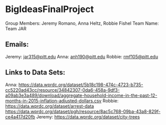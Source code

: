 # BigIdeasFinalProject
Group Members: Jeremy Romano, Anna Heltz, Robbie Fishel
Team Name: Team JAR
## Emails: 
Jeremy: jar315@pitt.edu
Anna: anh190@pitt.edu
Robbie: rmf105@pitt.edu
## Links to Data Sets:
Anna: https://data.wprdc.org/dataset/5b18c198-474c-4723-b735-cc5220ad43cc/resource/34842307-0da6-458a-9df3-a09ab3e3a489/download/aggregate-household-income-in-the-past-12-months-in-2015-inflation-adjusted-dollars.csv
Robbie: https://data.wprdc.org/dataset/arrest-data
https://data.wprdc.org/dataset/pgh/resource/8ac5c768-09ba-43a8-829f-ce4a417d20fb
Jeremy: https://data.wprdc.org/dataset/city-trees
